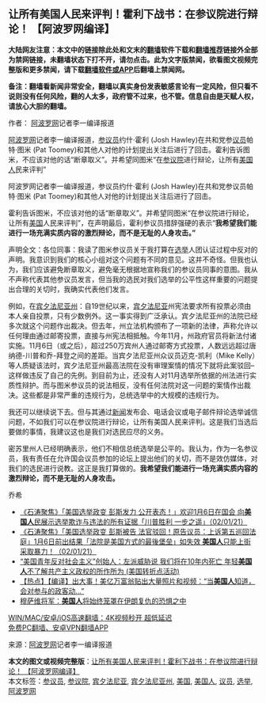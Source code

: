  <h2>让所有美国人民来评判！霍利下战书：在参议院进行辩论！ 【阿波罗网编译】</h2> <p class="notice"><b>大陆网友注意：本文中的链接除此处和文末的<a href="https://github.com/bannedbook/fanqiang" >翻墙</a>软件下载和<a href="https://github.com/killgcd/justmysocks/blob/master/README.md">翻墙推荐</a>链接外全部为禁网链接，未翻墙状态下打不开，请勿点击。此为文字版禁闻，欲看图文视频完整版和更多禁闻，请下载<a href="https://github.com/bannedbook/fanqiang">翻墙软件或APP</a>后翻墙上禁闻网。</p><p>备注：翻墙看新闻非常安全，翻墙以真实身份发表敏感言论有一定风险，但只看不说则没有任何风险，翻的人太多，政府管不过来，也不管。信息自由是天赋人权，请放心大胆的翻墙。</b></p>  <div class="entry"> <p>作者： <span class='wp_keywordlink_affiliate'><a href="https://www.aboluowang.com/" title="阿波罗网" target="_blank">阿波罗网</a></span>记者李一编译报道</p> <p id="summary"><a href="https://www.bannedbook.org/bnews/tag/%e9%98%bf%e6%b3%a2%e7%bd%97%e7%bd%91/" class="st_tag internal_tag" rel="tag" title="标签 阿波罗网 下的日志">阿波罗网</a>记者李一编译报道，<a href="https://www.bannedbook.org/bnews/tag/%e5%8f%82%e8%ae%ae%e5%91%98/" class="st_tag internal_tag" rel="tag" title="标签 参议员 下的日志">参议员</a>约什·霍利 (Josh Hawley)在共和党参<a href="https://www.bannedbook.org/bnews/tag/%e8%ae%ae%e5%91%98/" class="st_tag internal_tag" rel="tag" title="标签 议员 下的日志">议员</a>帕特·图米 (Pat Toomey)和其他人对他的计划提出关注后进行了回击。霍利告诉图米，不应该对他的话“断章取义”。并希望同图米“在<a href="https://www.bannedbook.org/bnews/tag/%e5%8f%82%e8%ae%ae%e9%99%a2/" class="st_tag internal_tag" rel="tag" title="标签 参议院 下的日志">参议院</a>进行辩论，让所有<a href="https://www.bannedbook.org/bnews/tag/%E7%BE%8E%E5%9B%BD%E4%BA%BA/" class="st_tag internal_tag" rel="tag" title="标签 美国人 下的日志">美国人</a>民来评判”</p> <p>阿波罗网记者李一编译报道，参议员约什·霍利 (Josh Hawley)在共和党参议员帕特·图米 (Pat Toomey)和其他人对他的计划提出关注后进行了回击。</p>  <p>霍利告诉图米，不应该对他的话“断章取义”。并希望同图米“在参议院进行辩论，让所有<a href="https://www.bannedbook.org/bnews/tag/%e7%be%8e%e5%9b%bd/" class="st_tag internal_tag" rel="tag" title="标签 美国 下的日志">美国</a>人民来评判”，在声明最后，霍利参议员措辞强硬的表示“<strong>我希望我们能进行一场充满实质内容的激烈辩论，而不是无耻的人身攻击。”</strong></p> <p>声明全文：各位同事：我读了图米参议员关于我打算在<a href="https://www.bannedbook.org/bnews/tag/%e9%80%89%e4%b8%be/" class="st_tag internal_tag" rel="tag" title="标签 选举 下的日志">选举</a>人团认证过程中反对的声明。我意识到我们的核心小组对这个问题有不同的意见。这并不奇怪。但我也认为，我们应该避免断章取义，避免毫无根据地宣称我们的参议员同事的意图。我从不声称代表其他参议员发言，但当我的选民对我们选举的公平性这样重要的问题提出合理的关切时，我确实代表他们发言。</p> <p>例如，在<a href="https://www.bannedbook.org/bnews/tag/%e5%ae%be%e5%a4%95%e6%b3%95%e5%b0%bc%e4%ba%9a%e5%b7%9e/" class="st_tag internal_tag" rel="tag" title="标签 宾夕法尼亚州 下的日志">宾夕法尼亚州</a>：自19世纪以来，<a href="https://www.bannedbook.org/bnews/tag/%E5%AE%BE%E5%A4%95%E6%B3%95%E5%B0%BC%E4%BA%9A/" class="st_tag internal_tag" rel="tag" title="标签 宾夕法尼亚 下的日志">宾夕法尼亚</a>州宪法要求所有投票必须由本人亲自投票，只有少数例外。这一事实得到广泛承认。宾夕法尼亚州的法院已经多次就这个问题作出裁决。但去年，州立法机构颁布了一项新的法律，声称允许以任何理由通过邮寄投票，直接与州宪法相抵触。今年11月，州政府官员将新法付诸实施。11月6日（或之后），超过250万宾州人通过邮寄方式投票，人数远远超过唐纳德-川普和乔-拜登之间的差距。当宾夕法尼亚州众议员迈克-凯利（Mike Kelly）等人质疑该法时，宾夕法尼亚州最高法院在没有审理案情的情况下就将此案驳回&#8211;这样做违反了自己的先例。到目前为止，还没有人对11月选举所依据的州法进行实质性辩护。而与图米参议员的说法相反，没有任何法院对这一问题的案情作出裁决。这些都是非常严重的违规行为，总统选举中的大规模的违规行为。</p>  <p>我还可以继续说下去。但与其通过<span class='wp_keywordlink_affiliate'><a href="https://www.bannedbook.org/" title="新闻">新闻</a></span>发布会、电话会议或电子邮件辩论选举诚信问题，不如我们可以在参议院进行辩论，让所有美国人民来评判。这是我们当选后要做的事情，我建议这也是我们对选民应尽的义务。</p> <p>密苏里州人已经明确表示，他们不相信总统选举是公平的。我认为，作为一名参议员，我有责任在允许国会议员参加的论坛上提出他们的关切，而不是效仿媒体，对我们的选民进行说教。这正是我打算做的。<strong>我希望我们能进行一场充满实质内容的激烈辩论，而不是无耻的人身攻击。</strong></p> <p>乔希</p>  <ul class='op-related-articles' title='相关阅读'> <li><a href='https://www.bannedbook.org/bnews/bannedvideo/20210103/1460160.html' target='_blank'>《石涛聚焦》「美国选举政变 彭斯发力 公开表态！」欢迎1月6日在国会 向<b>美国人</b>民展示选举欺诈与违法的所有证据「川普胜利 一步之遥」（02/01/21）</a></li> <li><a href='https://www.bannedbook.org/bnews/bannedvideo/20210103/1459916.html' target='_blank'>《石涛聚焦》「美国选举政变 彭斯被告 法官驳回！原告议员：上诉第五巡回法庭」1月6日前出结果「法院是美国方式的最後堡垒」如失效 <b>美国人</b>只能上街采取暴力！（02/01/21）</a></li> <li><a href='https://www.bannedbook.org/bnews/bannedvideo/20210103/1459910.html' target='_blank'>“美国青年反对社会主义”创始人：左派威胁说 我们将在10年内死亡 年轻<b>美国人</b>不了解共产主义政权的所作所为 (美国转折点活动)</a></li> <li><a href='https://www.bannedbook.org/bnews/bannedvideo/20210102/1459845.html' target='_blank'>【热点】【编译】出大事！美亿万富翁贴出大量照片和视频：“当<b>美国人</b>知道， 会对参与的政客动...”</a></li> <li><a href='https://www.bannedbook.org/bnews/baitai/20210102/1459617.html' target='_blank'>穆萨维将军：<b>美国人</b>将始终笼罩在伊朗复仇的恐惧之中</a></li> </ul> <p class="texttj"> <a href="https://www.bannedbook.org/forum23/topic22702.html" target="_blank">WIN/MAC/安卓/iOS高速翻墙：4K视频秒开 超低延迟</a><br/> <a href="https://github.com/bannedbook/fanqiang/wiki/%E7%A6%81%E9%97%BB%E7%BD%91%E5%AE%89%E5%8D%93%E7%BF%BB%E5%A2%99%E6%96%B0%E9%97%BBAPP" target="_blank">免费PC翻墙、安卓VPN翻墙APP</a></p><p> 来源：<a href="https://www.aboluowang.com/2021/0103/1541407.html" target="_blank">阿波罗网</a>记者李一编译报道 </p><a name='sharetosocial'></a>       <div><b>本文的图文或视频完整版</b>：<a href='https://www.bannedbook.org/bnews/topimagenews/20210103/1460242.html'>让所有美国人民来评判！霍利下战书：在参议院进行辩论！ 【阿波罗网编译】</a></div>  </div><!--END ENTRY--> <div class="postfooter"> <div>本文标签：<a href="https://www.bannedbook.org/bnews/tag/%e5%8f%82%e8%ae%ae%e5%91%98/" rel="tag">参议员</a>, <a href="https://www.bannedbook.org/bnews/tag/%e5%8f%82%e8%ae%ae%e9%99%a2/" rel="tag">参议院</a>, <a href="https://www.bannedbook.org/bnews/tag/%E5%AE%BE%E5%A4%95%E6%B3%95%E5%B0%BC%E4%BA%9A/" rel="tag">宾夕法尼亚</a>, <a href="https://www.bannedbook.org/bnews/tag/%e5%ae%be%e5%a4%95%e6%b3%95%e5%b0%bc%e4%ba%9a%e5%b7%9e/" rel="tag">宾夕法尼亚州</a>, <a href="https://www.bannedbook.org/bnews/tag/%e7%be%8e%e5%9b%bd/" rel="tag">美国</a>, <a href="https://www.bannedbook.org/bnews/tag/%E7%BE%8E%E5%9B%BD%E4%BA%BA/" rel="tag">美国人</a>, <a href="https://www.bannedbook.org/bnews/tag/%e8%ae%ae%e5%91%98/" rel="tag">议员</a>, <a href="https://www.bannedbook.org/bnews/tag/%e9%80%89%e4%b8%be/" rel="tag">选举</a>, <a href="https://www.bannedbook.org/bnews/tag/%e9%98%bf%e6%b3%a2%e7%bd%97%e7%bd%91/" rel="tag">阿波罗网</a></div>  </div><!--END POSTFOOTER--> 